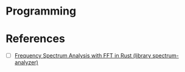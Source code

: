 # Programming 


# References

- [ ] [Frequency Spectrum Analysis with FFT in Rust (library spectrum-analyzer)](https://phip1611.de/blog/frequency-spectrum-analysis-with-fft-in-rust/)
